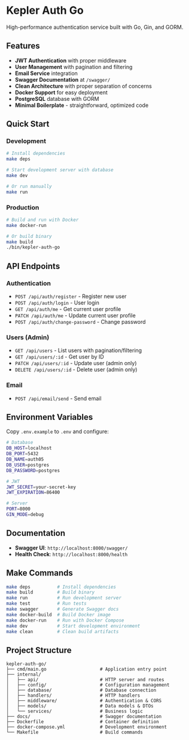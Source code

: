 # Kepler Auth Go

High-performance authentication service built with Go, Gin, and GORM.

## Features

- **JWT Authentication** with proper middleware
- **User Management** with pagination and filtering
- **Email Service** integration
- **Swagger Documentation** at `/swagger/`
- **Clean Architecture** with proper separation of concerns
- **Docker Support** for easy deployment
- **PostgreSQL** database with GORM
- **Minimal Boilerplate** - straightforward, optimized code

## Quick Start

### Development

```bash
# Install dependencies
make deps

# Start development server with database
make dev

# Or run manually
make run
```

### Production

```bash
# Build and run with Docker
make docker-run

# Or build binary
make build
./bin/kepler-auth-go
```

## API Endpoints

### Authentication
- `POST /api/auth/register` - Register new user
- `POST /api/auth/login` - User login
- `GET /api/auth/me` - Get current user profile
- `PATCH /api/auth/me` - Update current user profile
- `POST /api/auth/change-password` - Change password

### Users (Admin)
- `GET /api/users` - List users with pagination/filtering
- `GET /api/users/:id` - Get user by ID
- `PATCH /api/users/:id` - Update user (admin only)
- `DELETE /api/users/:id` - Delete user (admin only)

### Email
- `POST /api/email/send` - Send email

## Environment Variables

Copy `.env.example` to `.env` and configure:

```bash
# Database
DB_HOST=localhost
DB_PORT=5432
DB_NAME=auth05
DB_USER=postgres
DB_PASSWORD=postgres

# JWT
JWT_SECRET=your-secret-key
JWT_EXPIRATION=86400

# Server
PORT=8000
GIN_MODE=debug
```

## Documentation

- **Swagger UI**: `http://localhost:8000/swagger/`
- **Health Check**: `http://localhost:8000/health`

## Make Commands

```bash
make deps          # Install dependencies
make build         # Build binary
make run           # Run development server
make test          # Run tests
make swagger       # Generate Swagger docs
make docker-build  # Build Docker image
make docker-run    # Run with Docker Compose
make dev           # Start development environment
make clean         # Clean build artifacts
```

## Project Structure

```
kepler-auth-go/
├── cmd/main.go                    # Application entry point
├── internal/
│   ├── api/                       # HTTP server and routes
│   ├── config/                    # Configuration management
│   ├── database/                  # Database connection
│   ├── handlers/                  # HTTP handlers
│   ├── middleware/                # Authentication & CORS
│   ├── models/                    # Data models & DTOs
│   └── services/                  # Business logic
├── docs/                          # Swagger documentation
├── Dockerfile                     # Container definition
├── docker-compose.yml             # Development environment
└── Makefile                       # Build commands
```